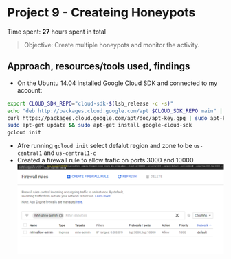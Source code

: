 # Project 9 - Createing Honeypots

Time spent: **27** hours spent in total

> Objective: Create multiple honeypots and monitor the activity.

## Approach, resources/tools used, findings
- On the Ubuntu 14.04 installed Google Cloud SDK and connected to my account:  
```bash
export CLOUD_SDK_REPO="cloud-sdk-$(lsb_release -c -s)"
echo "deb http://packages.cloud.google.com/apt $CLOUD_SDK_REPO main" | sudo tee -a /etc/apt/sources.list.d/google-cloud-sdk.list
curl https://packages.cloud.google.com/apt/doc/apt-key.gpg | sudo apt-key add -
sudo apt-get update && sudo apt-get install google-cloud-sdk
gcloud init
```
- Afre running ```gcloud init``` select defalut region and zone to be ```us-central1``` and ```us-central1-c```
- Created a firewall rule to allow trafic on ports 3000 and 10000
![Image](./img/firewall_rule.png)<br />
![Image](./img/firewall_rule1.png)<br />
```bash
